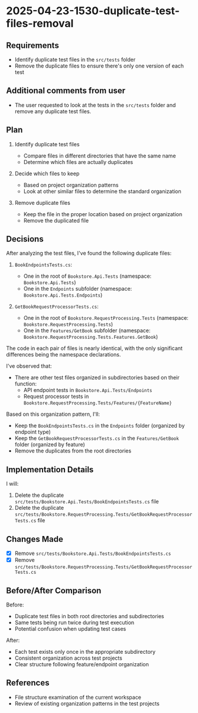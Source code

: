 # 2025-04-23-1530-duplicate-test-files-removal

## Requirements
- Identify duplicate test files in the `src/tests` folder
- Remove the duplicate files to ensure there's only one version of each test

## Additional comments from user
- The user requested to look at the tests in the `src/tests` folder and remove any duplicate test files.

## Plan
1. Identify duplicate test files
   - Compare files in different directories that have the same name
   - Determine which files are actually duplicates

2. Decide which files to keep
   - Based on project organization patterns
   - Look at other similar files to determine the standard organization

3. Remove duplicate files
   - Keep the file in the proper location based on project organization
   - Remove the duplicated file

## Decisions
After analyzing the test files, I've found the following duplicate files:

1. `BookEndpointsTests.cs`:
   - One in the root of `Bookstore.Api.Tests` (namespace: `Bookstore.Api.Tests`)
   - One in the `Endpoints` subfolder (namespace: `Bookstore.Api.Tests.Endpoints`)

2. `GetBookRequestProcessorTests.cs`:
   - One in the root of `Bookstore.RequestProcessing.Tests` (namespace: `Bookstore.RequestProcessing.Tests`)
   - One in the `Features/GetBook` subfolder (namespace: `Bookstore.RequestProcessing.Tests.Features.GetBook`)

The code in each pair of files is nearly identical, with the only significant differences being the namespace declarations.

I've observed that:
- There are other test files organized in subdirectories based on their function:
  - API endpoint tests in `Bookstore.Api.Tests/Endpoints`
  - Request processor tests in `Bookstore.RequestProcessing.Tests/Features/{FeatureName}`

Based on this organization pattern, I'll:
- Keep the `BookEndpointsTests.cs` in the `Endpoints` folder (organized by endpoint type)
- Keep the `GetBookRequestProcessorTests.cs` in the `Features/GetBook` folder (organized by feature)
- Remove the duplicates from the root directories

## Implementation Details
I will:
1. Delete the duplicate `src/tests/Bookstore.Api.Tests/BookEndpointsTests.cs` file
2. Delete the duplicate `src/tests/Bookstore.RequestProcessing.Tests/GetBookRequestProcessorTests.cs` file

## Changes Made
- [x] Remove `src/tests/Bookstore.Api.Tests/BookEndpointsTests.cs`
- [x] Remove `src/tests/Bookstore.RequestProcessing.Tests/GetBookRequestProcessorTests.cs`

## Before/After Comparison
Before:
- Duplicate test files in both root directories and subdirectories
- Same tests being run twice during test execution
- Potential confusion when updating test cases

After:
- Each test exists only once in the appropriate subdirectory
- Consistent organization across test projects
- Clear structure following feature/endpoint organization

## References
- File structure examination of the current workspace
- Review of existing organization patterns in the test projects
